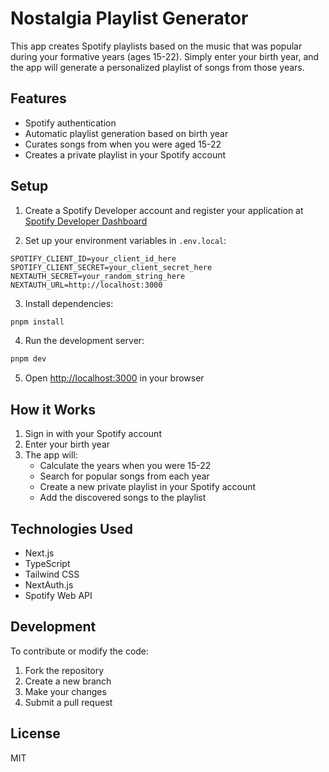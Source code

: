 # Nostalgia Playlist Generator

This app creates Spotify playlists based on the music that was popular during your formative years (ages 15-22). Simply enter your birth year, and the app will generate a personalized playlist of songs from those years.

## Features

- Spotify authentication
- Automatic playlist generation based on birth year
- Curates songs from when you were aged 15-22
- Creates a private playlist in your Spotify account

## Setup

1. Create a Spotify Developer account and register your application at [Spotify Developer Dashboard](https://developer.spotify.com/dashboard)

2. Set up your environment variables in `.env.local`:
```env
SPOTIFY_CLIENT_ID=your_client_id_here
SPOTIFY_CLIENT_SECRET=your_client_secret_here
NEXTAUTH_SECRET=your_random_string_here
NEXTAUTH_URL=http://localhost:3000
```

3. Install dependencies:
```bash
pnpm install
```

4. Run the development server:
```bash
pnpm dev
```

5. Open [http://localhost:3000](http://localhost:3000) in your browser

## How it Works

1. Sign in with your Spotify account
2. Enter your birth year
3. The app will:
   - Calculate the years when you were 15-22
   - Search for popular songs from each year
   - Create a new private playlist in your Spotify account
   - Add the discovered songs to the playlist

## Technologies Used

- Next.js
- TypeScript
- Tailwind CSS
- NextAuth.js
- Spotify Web API

## Development

To contribute or modify the code:

1. Fork the repository
2. Create a new branch
3. Make your changes
4. Submit a pull request

## License

MIT
